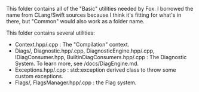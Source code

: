 This folder contains all of the "Basic" utilities needed by Fox. I borrowed the name from CLang/Swift sources because I think
it's fitting for what's in there, but "Common" would also work as a folder name.

This folder contains several utilities:

* Context.hpp/.cpp : The "Compilation" context.
* Diags/, Diagnostic.hpp/.cpp, DiagnosticEngine.hpp/.cpp, IDiagConsumer.hpp, BuiltinDiagConsumers.hpp/.cpp : The Diagnostic System. To learn more, see /docs/DiagEngine.md.
* Exceptions.hpp/.cpp : std::exception derived class to throw some custom exceptions.
* Flags/, FlagsManager.hpp/.cpp : the Flag system.
